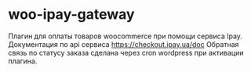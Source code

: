 # woo-ipay-gateway
Плагин для оплаты товаров woocommerce при помощи сервиса Ipay. Документация по api сервиса https://checkout.ipay.ua/doc
Обратная связь по статусу заказа сделана через cron wordpress при активации плагина. 
